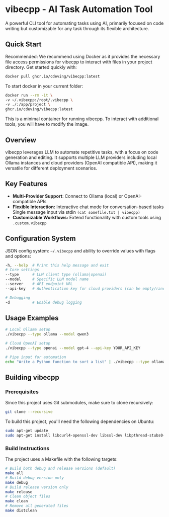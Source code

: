# vibecpp - AI Task Automation Tool
A powerful CLI tool for automating tasks using AI, primarily focused on code writing but customizable for any task through its flexible architecture.

## Quick Start

Recommended: We recommend using Docker as it provides the necessary file access permissions for vibecpp to interact with files in your project directory.
Get started quickly with:
```bash
docker pull ghcr.io/cdeving/vibecpp:latest
```
To start docker in your current folder:
```bash
docker run --rm -it \
-v ~/.vibecpp:/root/.vibecpp \
-v ./:/app/project \
ghcr.io/cdeving/vibecpp:latest
```
This is a minimal container for running vibecpp. To interact with additional tools, you will have to modify the image.

## Overview

vibecpp leverages LLM to automate repetitive tasks, with a focus on code generation and editing. It supports multiple LLM providers including local Ollama instances and cloud providers (OpenAI compatible API), making it versatile for different deployment scenarios.

## Key Features

- **Multi-Provider Support**: Connect to Ollama (local) or OpenAI-compatible APIs
- **Flexible Interaction:**
Interactive chat mode for conversation-based tasks
Single message input via stdin `(cat somefile.txt | vibecpp)`
- **Customizable Workflows:** Extend functionality with custom tools using `.custom.vibecpp`

## Configuration System

JSON config system: `~/.vibecpp` and ability to override values with flags and options:
```bash
-h, --help  # Print this help message and exit
# Core settings
--type      # LLM client type (ollama|openai)
--model     # Specific LLM model name
--server    # API endpoint URL
--api-key   # Authentication key for cloud providers (can be empty/random for ollama)

# Debugging
-d          # Enable debug logging
```

## Usage Examples

```bash
# Local Ollama setup
./vibecpp --type ollama --model qwen3

# Cloud OpenAI setup
./vibecpp --type openai --model gpt-4 --api-key YOUR_API_KEY

# Pipe input for automation
echo "Write a Python function to sort a list" | ./vibecpp --type ollama --model qwen3
```

## Building vibecpp

### Prerequisites
Since this project uses Git submodules, make sure to clone recursively:
```bash
git clone --recursive
```
To build this project, you'll need the following dependencies on Ubuntu:
```bash
sudo apt-get update
sudo apt-get install libcurl4-openssl-dev libssl-dev libpthread-stubs0-dev
```

### Build Instructions
The project uses a Makefile with the following targets:
```bash
# Build both debug and release versions (default)
make all
# Build debug version only
make debug
# Build release version only
make release
# Clean object files
make clean
# Remove all generated files
make distclean
```